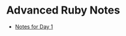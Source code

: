 # Advanced Ruby Notes

* [Notes for Day 1](https://github.com/JumpstartLab/advanced_ruby/blob/master/advanced_ruby-day_1.markdown)